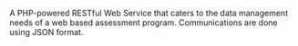 A PHP-powered RESTful Web Service that caters to the data management needs of a web based assessment program. Communications are done using JSON format.

